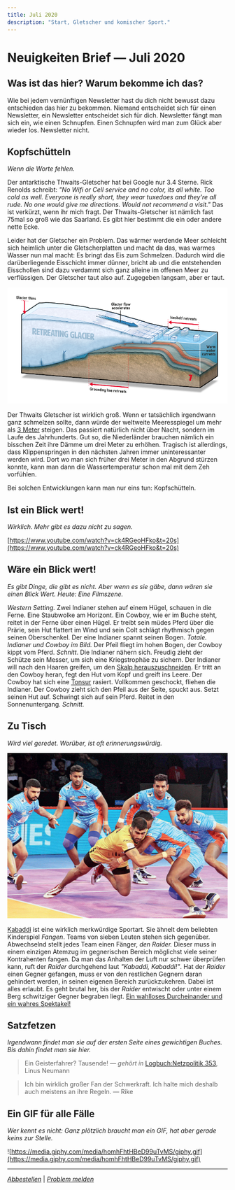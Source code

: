 ```yaml
---
title: Juli 2020
description: "Start, Gletscher und komischer Sport."
---
```


# Neuigkeiten Brief — Juli 2020

## Was ist das hier? Warum bekomme ich das?

Wie bei jedem vernünftigen Newsletter hast du dich nicht bewusst dazu entschieden das hier zu bekommen. Niemand entscheidet sich für einen Newsletter, ein Newsletter entscheidet sich für dich. Newsletter fängt man sich ein, wie einen Schnupfen. Einen Schnupfen wird man zum Glück aber wieder los. Newsletter nicht.

## Kopfschütteln

_Wenn die Worte fehlen._

Der antarktische Thwaits-Gletscher hat bei Google nur 3.4 Sterne. Rick Renolds schreibt: _"No Wifi or Cell service and no color, its all white. Too cold as well. Everyone is really short, they wear tuxedoes and they're all rude. No one would give me directions. Would not recommend a visit."_
Das ist verkürzt, wenn ihr mich fragt. Der Thwaits-Gletscher ist nämlich fast 75mal so groß wie das Saarland. Es gibt hier bestimmt die ein oder andere nette Ecke.

Leider hat der Gletscher ein Problem. Das wärmer werdende Meer schleicht sich heimlich unter die Gletscherplatten und macht da das, was warmes Wasser nun mal macht: Es bringt das Eis zum Schmelzen. Dadurch wird die darüberliegende Eisschicht immer dünner, bricht ab und die entstehenden Eisschollen sind dazu verdammt sich ganz alleine im offenen Meer zu verflüssigen. Der Gletscher taut also auf. Zugegeben langsam, aber er taut.

![Untitled.png](./Untitled.png)

Der Thwaits Gletscher ist wirklich groß. Wenn er tatsächlich irgendwann ganz schmelzen sollte, dann würde der weltweite Meeresspiegel um mehr als [3 Meter](https://www.sciencedirect.com/science/article/pii/S092181811630491X?via%3Dihub) steigen. Das passiert natürlich nicht über Nacht, sondern im Laufe des Jahrhunderts. Gut so, die Niederländer brauchen nämlich ein bisschen Zeit ihre Dämme um drei Meter zu erhöhen. Tragisch ist allerdings, dass Klippenspringen in den nächsten Jahren immer uninteressanter werden wird. Dort wo man sich früher drei Meter in den Abgrund stürzen konnte, kann man dann die Wassertemperatur schon mal mit dem Zeh vorfühlen.

Bei solchen Entwicklungen kann man nur eins tun: Kopfschütteln.

## Ist ein Blick wert!

_Wirklich. Mehr gibt es dazu nicht zu sagen._

[https://www.youtube.com/watch?v=ck4RGeoHFko&t=20s](https://www.youtube.com/watch?v=ck4RGeoHFko&t=20s)

## Wäre ein Blick wert!

_Es gibt Dinge, die gibt es nicht. Aber wenn es sie gäbe, dann wären sie einen Blick Wert. Heute: Eine Filmszene._

_Western Setting._ Zwei Indianer stehen auf einem Hügel, schauen in die Ferne. Eine Staubwolke am Horizont. Ein Cowboy, wie er im Buche steht, reitet in der Ferne über einen Hügel. Er treibt sein müdes Pferd über die Prärie, sein Hut flattert im Wind und sein Colt schlägt rhythmisch gegen seinen Oberschenkel. Der eine Indianer spannt seinen Bogen. _Totale._ _Indianer und Cowboy im Bild._ Der Pfeil fliegt im hohen Bogen, der Cowboy kippt vom Pferd. _Schnitt_. Die Indianer nähern sich. Freudig zieht der Schütze sein Messer, um sich eine Kriegstrophäe zu sichern. Der Indianer will nach den Haaren greifen, um den [Skalp herauszuschneiden](https://de.wikipedia.org/wiki/Skalpieren). Er tritt an den Cowboy heran, fegt den Hut vom Kopf und greift ins Leere. Der Cowboy hat sich eine [Tonsur](https://de.wikipedia.org/wiki/Tonsur) rasiert. Vollkommen geschockt, fliehen die Indianer. Der Cowboy zieht sich den Pfeil aus der Seite, spuckt aus. Setzt seinen Hut auf. Schwingt sich auf sein Pferd. Reitet in den Sonnenuntergang. _Schnitt._

## Zu Tisch

_Wird viel geredet. Worüber, ist oft erinnerungswürdig._

![Untitled1.png](./Untitled1.png)

[Kabaddi](https://en.wikipedia.org/wiki/Kabaddi) ist eine wirklich merkwürdige Sportart. Sie ähnelt dem beliebten Kinderspiel _Fangen_. Teams von sieben Leuten stehen sich gegenüber. Abwechselnd stellt jedes Team einen Fänger, _den Raider._ Dieser muss in einem einzigen Atemzug im gegnerischen Bereich möglichst viele seiner Kontrahenten fangen. Da man das Anhalten der Luft nur schwer überprüfen kann, ruft der _Raider_ durchgehend laut _"Kabaddi, Kabaddi!"_. Hat der _Raider_ einen Gegner gefangen, muss er von den restlichen Gegnern daran gehindert werden, in seinen eigenen Bereich zurückzukehren. Dabei ist alles erlaubt. Es geht brutal her, bis der _Raider_ entwischt oder unter einem Berg schwitziger Gegner begraben liegt. [Ein wahlloses Durcheinander und ein wahres Spektakel!](https://www.youtube.com/watch?v=u_El0-Ax3z8)

## Satzfetzen

_Irgendwann findet man sie auf der ersten Seite eines gewichtigen Buches. Bis dahin findet man sie hier._

> Ein Geisterfahrer? Tausende! — _gehört in_ [Logbuch:Netzpolitik 353](https://logbuch-netzpolitik.de/lnp353-ein-geisterfahrer-tausende), Linus Neumann

> Ich bin wirklich großer Fan der Schwerkraft. Ich halte mich deshalb auch meistens an ihre Regeln. — Rike

## Ein GIF für alle Fälle

_Wer kennt es nicht: Ganz plötzlich braucht man ein GIF, hat aber gerade keins zur Stelle._

![https://media.giphy.com/media/homhFhtHBeD99uTvMS/giphy.gif](https://media.giphy.com/media/homhFhtHBeD99uTvMS/giphy.gif)

---

_[Abbestellen](https://www.youtube.com/watch?v=dQw4w9WgXcQ)_ | _[Problem melden](https://www.youtube.com/watch?v=UG4Eg5KoGik)_

